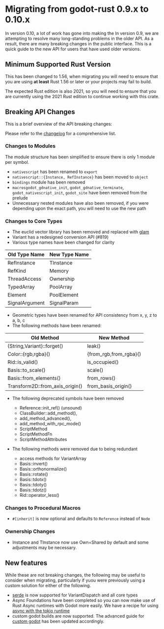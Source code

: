 # Migrating from godot-rust 0.9.x to 0.10.x

In version 0.10, a lot of work has gone into making the 
In version 0.9, we are attempting to resolve many long-standing problems in the older API. As a result, there are many breaking changes in the public interface. This is a quick guide to the new API for users that have used older versions.

## Minimum Supported Rust Version

This has been changed to 1.56, when migrating you will need to ensure that you are using **at least** Rust 1.56 or later or your projects may fail to build.

The expected Rust edition is also 2021, so you will need to ensure that you are currently using the 2021 Rust edition to continue working with this crate.


## Breaking API Changes

This is a brief overview of the API breaking changes:

Please refer to the [changelog](https://github.com/godot-rust/godot-rust/blob/master/CHANGELOG.md) for a comprehensive list.

### Changes to Modules

The module structure has been simplified to ensure there is only 1 module per symbol.
- `nativescript` has been renamed to `export`
- `nativescript::{Instance, RefInstance}` has been moved to `object`
- `bindings` module has been removed
- `macrosgodot_gdnative_init`, `godot_gdnative_terminate`, `godot_nativescript_init`, `godot_site` have been removed from the prelude
- Unnecessary nested modules have also been removed, if you were depending upon the exact path, you will need to use the new path

### Changes to Core Types

- The euclid vector library has been removed and replaced with [glam](https://docs.rs/glam/latest/glam/)
- Variant has a redesigned conversion API (#819)
- Various type names have been changed for clarity

| Old Type Name | New Type Name|
| --- | --- |
| RefInstance | TInstance |
| RefKind | Memory |
| ThreadAccess | Ownership |
| TypedArray | PoolArray |
| Element | PoolElement |
| SignalArgument | SignalParam |

- Geometric types have been renamed for API consistency from x, y, z to a, b, c
- The following methods have been renamed:

| Old Method | New Method |
| --- | --- |
| {String,Variant}::forget() | leak() |
| Color::{rgb,rgba}() | {from_rgb,from_rgba}() |
| Rid::is_valid() | is_occupied() |
| Basis::to_scale() | scale() |
| Basis::from_elements() | from_rows() |
| Transform2D::from_axis_origin() | from_basis_origin() |

- The following deprecated symbols have been removed
  - Reference::init_ref() (unsound)
  - ClassBuilder::add_method(), 
  - add_method_advanced(), 
  - add_method_with_rpc_mode()
  - ScriptMethod
  - ScriptMethodFn 
  - ScriptMethodAttributes

- The following methods were removed due to being redundant
  - access methods for VariantArray<Shared>
  - Basis::invert()
  - Basis::orthonormalize()
  - Basis::rotate()
  - Basis::tdotx()
  - Basis::tdoty()
  - Basis::tdotz()
  - Rid::operator_less()

### Changes to Procedural Macros

- `#[inherit]` is now optional and defaults to `Reference` instead of `Node`

### Ownership Changes

- Instance and TInstance now use Own=Shared by default and some adjustments may be necessary.

## New features

While these are not breaking changes, the following may be useful to consider when migrating, particularly if yuou were previously using a custom solution for either of the following.

- [serde](https://serde.rs/) is now supported for VariantDispatch and all core types
- Async Foundations have been completed so you can now make use of Rust Async runtimes with Godot more easily. We have a recipe for using [async with the tokio runtime](../recipes/async-tokio.md)
- custom godot builds are now supported. The advanced guide for [custom godot](./custom-godot.md) has been updated accordingly.

